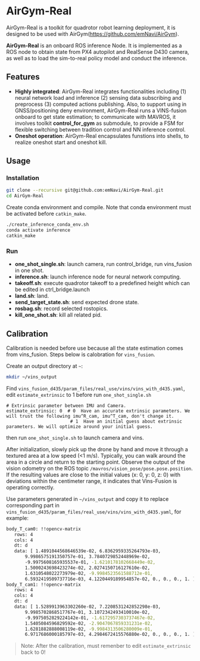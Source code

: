 # AirGym-Real
AirGym-Real is a toolkit for quadrotor robot learning deployment, it is designed to be used with AirGym(https://github.com/emNavi/AirGym). 

**AirGym-Real** is an onboard ROS inference Node. It is implemented as a ROS node to obtain state from PX4 autopilot and RealSense D430 camera, as well as to load the sim-to-real policy model and conduct the inference.

## Features
- **Highly integrated**: AirGym-Real integrates functionalities including (1) neural network load and inference (2) sensing data subscribing and preprocess (3) computed actions publishing. Also, to support using in GNSS/positioning deny environment, AirGym-Real runs a VINS-fusion onboard to get state estimation; to communicate with MAVROS, it involves toolkit **control_for_gym** as submodule, to provide a FSM for flexible switching between tradition control and NN inference control.
- **Oneshot operation**: AirGym-Real encapsulates funstions into shells, to realize oneshot start and oneshot kill.

## Usage
### Installation
```bash
git clone --recursive git@github.com:emNavi/AirGym-Real.git
cd AirGym-Real
```
Create conda environment and compile. Note that conda environment must be activated before `catkin_make`.
```bash
./create_inference_conda_env.sh
conda activate inference
catkin_make
```

### Run
- **one_shot_single.sh**: launch camera, run control_bridge, run vins_fusion in one shot.
- **inference.sh**: launch inference node for neural network computing.
- **takeoff.sh**: execute quadrotor takeoff to a predefined height which can be edited in ctrl_bridge.launch
- **land.sh**: land.
- **send_target_state.sh**: send expected drone state.
- **rosbag.sh**: record selected rostopics.
- **kill_one_shot.sh**: kill all related pid.

## Calibration
Calibration is needed before use because all the state estimation comes from vins_fusion. Steps below is calobration for `vins_fusion`.

Create an output directory at `~`:
```bash
mkdir ~/vins_output
```

Find `vins_fusion_d435/param_files/real_use/vins/vins_with_d435.yaml`, edit `estimate_extrinsic` to 1 before run `one_shot_single.sh`
```
# Extrinsic parameter between IMU and Camera.
estimate_extrinsic: 0  # 0  Have an accurate extrinsic parameters. We will trust the following imu^R_cam, imu^T_cam, don't change it.
                        # 1  Have an initial guess about extrinsic parameters. We will optimize around your initial guess.
```
then run `one_shot_single.sh` to launch camera and vins. 

After initialization, slowly pick up the drone by hand and move it through a textured area at a low speed (<1 m/s). Typically, you can walk around the area in a circle and return to the starting point. Observe the output of the vision odometry on the ROS topic `/mavros/vision_pose/pose.pose.position`. If the resulting values are close to the initial values (x: 0, y: 0, z: 0) with deviations within the centimeter range, it indicates that Vins-Fusion is operating correctly.

Use parameters generated in `~/vins_output` and copy it to replace corresponding part in `vins_fusion_d435/param_files/real_use/vins/vins_with_d435.yaml`, for example:
```bash
body_T_cam0: !!opencv-matrix
   rows: 4
   cols: 4
   dt: d
   data: [ 1.4891044568646539e-02, 6.8362959335264793e-03,
       9.9986575191350757e-01, 3.7840729852448969e-02,
       -9.9975608165935537e-01, -1.6210178102668449e-02,
       1.5000243698423274e-02, 2.0274150716127610e-02,
       1.6310548022273979e-02, -9.9984523561588712e-01,
       6.5932419509737716e-03, 4.1220449189954857e-02, 0., 0., 0., 1. ]
body_T_cam1: !!opencv-matrix
   rows: 4
   cols: 4
   dt: d
   data: [ 1.5289913963302260e-02, 7.2208531242852298e-03,
       9.9985702868517767e-01, 3.1072342493410010e-02,
       -9.9975052829224142e-01, -1.6172957303737467e-02,
       1.5405084596829592e-02, -2.9047067859331231e-02,
       1.6281882888008119e-02, -9.9984313506280009e-01,
       6.9717686000185797e-03, 4.2984672415576880e-02, 0., 0., 0., 1. ]
```
> Note: After the calibration, must remenber to edit `estimate_extrinsic` back to 0!